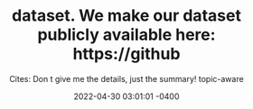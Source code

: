 ---
layout: post
title:  "dataset. We make our dataset publicly available here: https://github"
date:   2022-04-30 03:01:01 -0400
categories: jekyll update
author: "Cites: Don t give me the details, just the summary! topic-aware"
---